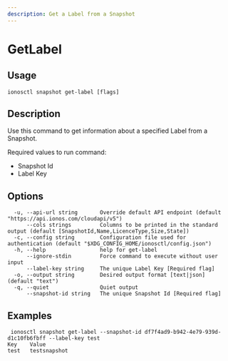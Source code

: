 ```yaml
---
description: Get a Label from a Snapshot
---
```


# GetLabel

## Usage

```text
ionosctl snapshot get-label [flags]
```

## Description

Use this command to get information about a specified Label from a Snapshot.

Required values to run command:

* Snapshot Id
* Label Key

## Options

```text
  -u, --api-url string       Override default API endpoint (default "https://api.ionos.com/cloudapi/v5")
      --cols strings         Columns to be printed in the standard output (default [SnapshotId,Name,LicenceType,Size,State])
  -c, --config string        Configuration file used for authentication (default "$XDG_CONFIG_HOME/ionosctl/config.json")
  -h, --help                 help for get-label
      --ignore-stdin         Force command to execute without user input
      --label-key string     The unique Label Key [Required flag]
  -o, --output string        Desired output format [text|json] (default "text")
  -q, --quiet                Quiet output
      --snapshot-id string   The unique Snapshot Id [Required flag]
```

## Examples

```text
 ionosctl snapshot get-label --snapshot-id df7f4ad9-b942-4e79-939d-d1c10fb6fbff --label-key test
Key    Value
test   testsnapshot
```

